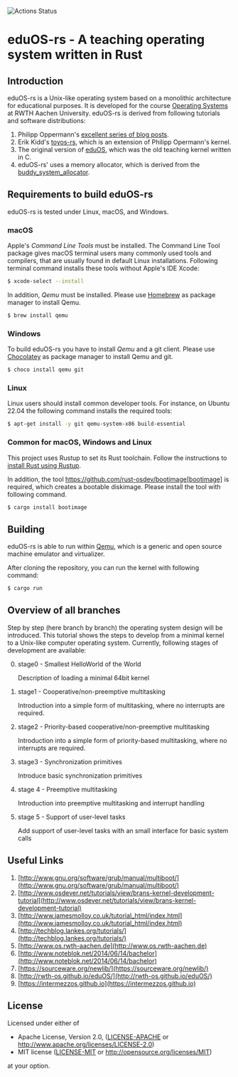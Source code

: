![Actions Status](https://github.com/RWTH-OS/eduOS-rs/workflows/Build/badge.svg)

# eduOS-rs - A teaching operating system written in Rust

## Introduction

eduOS-rs is a Unix-like operating system based on a monolithic architecture for educational purposes.
It is developed for the course [Operating Systems][acsos] at RWTH Aachen University.
eduOS-rs is derived from following tutorials and software distributions:

1. Philipp Oppermann's [excellent series of blog posts][opp].
2. Erik Kidd's [toyos-rs][kidd], which is an extension of Philipp Opermann's kernel.
3. The original version of [eduOS][stlankes], which was the old teaching kernel written in C.
4. eduOS-rs' uses a memory allocator, which is derived from the [buddy_system_allocator][buddy].

[opp]: http://blog.phil-opp.com/
[kidd]: http://www.randomhacks.net/bare-metal-rust/
[stlankes]: http://rwth-os.github.io/eduOS/
[rust-barebones-kernel]: https://github.com/thepowersgang/rust-barebones-kernel
[acsos]: http://www.os.rwth-aachen.de/
[buddy]: https://github.com/rcore-os/buddy_system_allocator

## Requirements to build eduOS-rs
eduOS-rs is tested under Linux, macOS, and Windows.

### macOS
Apple's *Command Line Tools* must be installed.
The Command Line Tool package gives macOS terminal users many commonly used tools and compilers, that are usually found in default Linux installations.
Following terminal command installs these tools without Apple's IDE Xcode:

```sh
$ xcode-select --install
```

In addition, *Qemu* must be installed.
Please use [Homebrew](https://brew.sh) as package manager to install Qemu.

```sh
$ brew install qemu 
```

### Windows
To build eduOS-rs you have to install _Qemu_ and a git client.
Please use [Chocolatey](https://chocolatey.org) as package manager to install Qemu and git.

```sh
$ choco install qemu git
```

### Linux
Linux users should install common developer tools.
For instance, on Ubuntu 22.04 the following command installs the required tools:

```sh
$ apt-get install -y git qemu-system-x86 build-essential
```

### Common for macOS, Windows and Linux
This project uses Rustup to set its Rust toolchain.
Follow the instructions to [install Rust using Rustup](https://www.rust-lang.org/tools/install).

In addition, the tool https://github.com/rust-osdev/bootimage[bootimage] is required, which creates a bootable diskimage.
Please install the tool with following command.

```sh
$ cargo install bootimage
```

## Building

eduOS-rs is able to run within [Qemu](https://www.qemu.org), which is a generic and open source machine emulator and virtualizer.

After cloning the repository, you can run the kernel with following command:

```sh
$ cargo run
```

## Overview of all branches

Step by step (here branch by branch) the operating system design will be introduced.
This tutorial shows the steps to develop from a minimal kernel to a Unix-like computer operating system.
Currently, following stages of development are available:

0. stage0 - Smallest HelloWorld of the World

   Description of loading a minimal 64bit kernel

1. stage1 - Cooperative/non-preemptive multitasking

   Introduction into a simple form of multitasking, where no interrupts are required.

2. stage2 - Priority-based cooperative/non-preemptive multitasking

   Introduction into a simple form of priority-based multitasking, where no interrupts are required.

3. stage3 - Synchronization primitives

   Introduce basic synchronization primitives

4. stage 4 - Preemptive multitasking

   Introduction into preemptive multitasking and interrupt handling

5. stage 5 - Support of user-level tasks

   Add support of user-level tasks with an small interface for basic system calls

## Useful Links

1. [http://www.gnu.org/software/grub/manual/multiboot/](http://www.gnu.org/software/grub/manual/multiboot/)
2. [http://www.osdever.net/tutorials/view/brans-kernel-development-tutorial](http://www.osdever.net/tutorials/view/brans-kernel-development-tutorial)
3. [http://www.jamesmolloy.co.uk/tutorial_html/index.html](http://www.jamesmolloy.co.uk/tutorial_html/index.html)
4. [http://techblog.lankes.org/tutorials/](http://techblog.lankes.org/tutorials/)
5. [http://www.os.rwth-aachen.de](http://www.os.rwth-aachen.de)
6. [http://www.noteblok.net/2014/06/14/bachelor](http://www.noteblok.net/2014/06/14/bachelor)
7. [https://sourceware.org/newlib/](https://sourceware.org/newlib/)
8. [http://rwth-os.github.io/eduOS/](http://rwth-os.github.io/eduOS/)
9. [https://intermezzos.github.io](https://intermezzos.github.io)

## License

Licensed under either of

 * Apache License, Version 2.0, ([LICENSE-APACHE](LICENSE-APACHE) or http://www.apache.org/licenses/LICENSE-2.0)
 * MIT license ([LICENSE-MIT](LICENSE-MIT) or http://opensource.org/licenses/MIT)

at your option.
